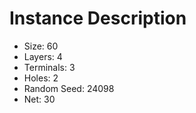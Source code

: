 # Instance Description

* Size: 60
* Layers: 4
* Terminals: 3
* Holes: 2
* Random Seed: 24098
* Net: 30
